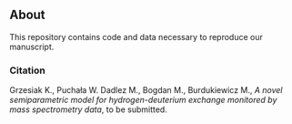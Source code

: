 ## About

This repository contains code and data necessary to reproduce our manuscript.

### Citation

Grzesiak K., Puchała W. Dadlez M., Bogdan M., Burdukiewicz M., *A novel semiparametric model for hydrogen-deuterium exchange monitored by mass spectrometry data*, to be submitted.
